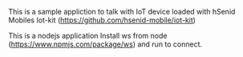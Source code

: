 This is a sample appliction to talk with IoT device loaded with hSenid Mobiles Iot-kit
(https://github.com/hsenid-mobile/iot-kit)

This is a nodejs application
Install ws from node (https://www.npmjs.com/package/ws) and run to connect.
